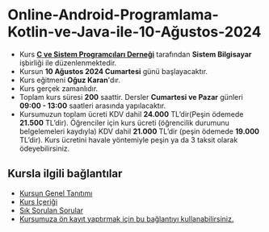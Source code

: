 # Online-Android-Programlama-Kotlin-ve-Java-ile-10-Ağustos-2024

+ Kurs [__C ve Sistem Programcıları Derneği__](http://www.csystem.org/) tarafından __Sistem Bilgisayar__ işbirliği ile düzenlenmektedir.
+ Kursun __10 Ağustos 2024 Cumartesi__ günü başlayacaktır.
+ Kurs eğitmeni __Oğuz Karan__'dır.
+ Kurs gerçek zamanlıdır.
+ Toplam kurs süresi __200__ saattir. Dersler __Cumartesi ve Pazar__ günleri __09:00 - 13:00__ saatleri arasında yapılacaktır.
+ Kursumuzun toplam ücreti KDV dahil __24.000__ TL’dir(Peşin ödemede __21.500__ TL’dir). Öğrenciler için kurs ücreti (öğrencilik durumunu belgelemeleri kaydıyla) KDV dahil __21.000__ TL’dir (peşin ödemede __19.000__ TL’dir). Kurs ücretini havale yöntemiyle peşin ya da 3 taksit olarak ödeyebilirsiniz.
## Kursla ilgili bağlantılar
+ [Kursun Genel Tanıtımı](https://github.com/CSD-1993/Online-Android-Programlama-Kotlin-ve-Java-ile-11-Mayis-2024/blob/main/kurs_tanitimi.md)
+ [Kurs İçeriği](https://github.com/CSD-1993/Online-Android-Programlama-Kotlin-ve-Java-ile-11-Mayis-2024/blob/main/kurs_icerigi.md)
+ [Sık Sorulan Sorular](https://github.com/CSD-1993/Online-Android-Programlama-Kotlin-ve-Java-ile-11-Mayis-2024/blob/main/sss.md)
+ [Kursumuza ön kayıt yaptırmak için bu bağlantıyı kullanabilirsiniz.](https://us02web.zoom.us/meeting/register/tZ0pce2uqTgqGd1z618NtfQ_hWTJcOeB_H6_#/registration)

